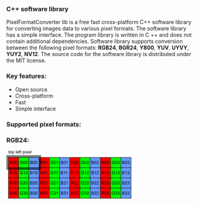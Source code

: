 ### C++ software library

PixelFormatConverter lib is a free fast cross-platform C++ software library for converting images data to various pixel formats. The software library has a simple interface. The program library is written in C ++ and does not contain additional dependencies. Software library supports conversion between the following pixel formats: **RGB24**, **BGR24**, **Y800**, **YUV**, **UYVY**, **YUY2**, **NV12**. The source code for the software library is distributed under the MIT license.

### Key features:
- Open source
- Cross-platform
- Fast
- Simple interface

### Supported pixel formats:

### RGB24:
![](https://github.com/Zaplatnikov/PixelFormatConverter/blob/master/Docs/Source%20images/RGB%20Pixel%20Format%20128h.png)
